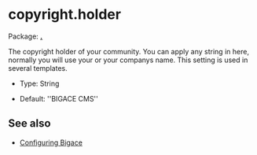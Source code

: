 # copyright.holder

Package: **[.](.)**

The copyright holder of your community. You can apply any string in here, normally you will use your or your companys name. This setting is used in several templates.


*  Type: String

*  Default: ''BIGACE CMS''

## See also


*  [Configuring Bigace](bigace/manual/configurations)


